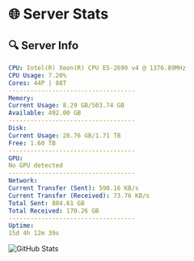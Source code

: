 # 🌐 Server Stats
## 🔍 Server Info
```yaml
CPU: Intel(R) Xeon(R) CPU E5-2699 v4 @ 1376.89MHz
CPU Usage: 7.20%
Cores: 44P | 88T
-----------------------------------
Memory:
Current Usage: 8.29 GB/503.74 GB
Available: 492.00 GB
-----------------------------------
Disk:
Current Usage: 28.76 GB/1.71 TB
Free: 1.60 TB
-----------------------------------
GPU:
No GPU detected
-----------------------------------
Network:
Current Transfer (Sent): 598.16 KB/s
Current Transfer (Received): 73.76 KB/s
Total Sent: 804.61 GB
Total Received: 170.26 GB
-----------------------------------
Uptime:
15d 4h 12m 39s
```
![GitHub Stats](https://img.shields.io/badge/Updated-2025-05-04_21:21:27-blue)